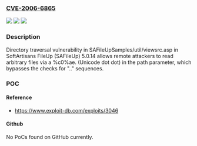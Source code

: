 ### [CVE-2006-6865](https://cve.mitre.org/cgi-bin/cvename.cgi?name=CVE-2006-6865)
![](https://img.shields.io/static/v1?label=Product&message=n%2Fa&color=blue)
![](https://img.shields.io/static/v1?label=Version&message=n%2Fa&color=blue)
![](https://img.shields.io/static/v1?label=Vulnerability&message=n%2Fa&color=brighgreen)

### Description

Directory traversal vulnerability in SAFileUpSamples/util/viewsrc.asp in SoftArtisans FileUp (SAFileUp) 5.0.14 allows remote attackers to read arbitrary files via a %c0%ae. (Unicode dot dot) in the path parameter, which bypasses the checks for ".." sequences.

### POC

#### Reference
- https://www.exploit-db.com/exploits/3046

#### Github
No PoCs found on GitHub currently.

